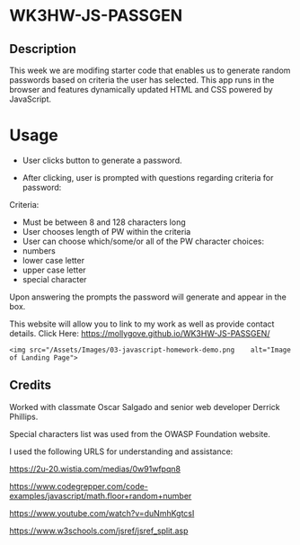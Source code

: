 # WK3HW-JS-PASSGEN

## Description

This week we are modifing starter code that enables us to generate random passwords based on criteria the user has selected. This app runs in the browser and features dynamically updated HTML and CSS powered by JavaScript. 

# Usage
* User clicks button to generate a password.

* After clicking, user is prompted with questions regarding criteria for password:

Criteria:
- Must be between 8 and 128 characters long
- User chooses length of PW within the criteria
- User can choose which/some/or all of the PW character choices: 
- numbers
- lower case letter
- upper case letter
- special character

Upon answering the prompts the password will generate and appear in the box.

This website will allow you to link to my work as well as provide contact details. 
Click Here: https://mollygove.github.io/WK3HW-JS-PASSGEN/
    
    <img src="/Assets/Images/03-javascript-homework-demo.png    alt="Image of Landing Page">

## Credits

Worked with classmate Oscar Salgado and senior web developer Derrick Phillips.

Special characters list was used from the OWASP Foundation website.

I used the following URLS for understanding and assistance:

 https://2u-20.wistia.com/medias/0w91wfpqn8 

 https://www.codegrepper.com/code-examples/javascript/math.floor+random+number

 https://www.youtube.com/watch?v=duNmhKgtcsI

 https://www.w3schools.com/jsref/jsref_split.asp

